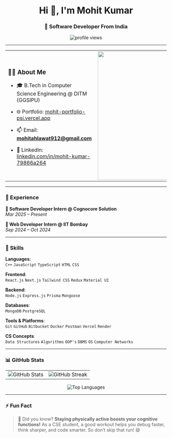 <h1 align="center">Hi 👋, I'm Mohit Kumar</h1>
<h3 align="center">🚀 Software Developer From India</h2>

<p align="center">
  <img src="https://komarev.com/ghpvc/?username=Mohit-Kumar-3114&label=Profile%20views&color=0e75b6&style=flat" alt="profile views" />
</p>

---

<table>
  <tr>
    <td width="60%">
      
### 👨‍💻 About Me

- 🎓 B.Tech in Computer Science Engineering @ DITM (GGSIPU)  
- 🌐 Portfolio: [mohit-portfolio-psi.vercel.app](https://mohit-portfolio-psi.vercel.app/)  
- 📫 Email: **mohitahlawat912@gmail.com**  
- 🔗 LinkedIn: [linkedin.com/in/mohit-kumar-79866a264](https://www.linkedin.com/in/mohit-kumar-79866a264)

   </td>
   <td width="40%">
     <img align="right" src="https://www.chawtechsolutions.com/wp-content/uploads/2019/03/senior-front-end-developer-openings-1.gif" width="400"/>
   </td>
  </tr>
</table>

---

### 💼 Experience

**🔹 Software Developer Intern @ Cognocore Solution**  
*Mar 2025 – Present*

**🔹 Web Developer Intern @ IIT Bombay**  
*Sep 2024 – Oct 2024*

---

### 🧠 Skills

**Languages**:  
`C++` `JavaScript` `TypeScript` `HTML` `CSS`  

**Frontend**:  
`React.js` `Next.js` `Tailwind CSS` `Redux` `Material UI`  

**Backend**:  
`Node.js` `Express.js` `Prisma` `Mongoose`  

**Databases**:  
`MongoDB` `PostgreSQL`  

**Tools & Platforms**:  
`Git` `GitHub` `Bitbucket` `Docker` `Postman` `Vercel` `Render`  

**CS Concepts**:  
`Data Structures` `Algorithms` `OOP's` `DBMS` `OS` `Computer Networks`  

---


### 📊 GitHub Stats

<table>
  <tr>
    <td>
      <img src="https://github-readme-stats.vercel.app/api?username=Mohit-Kumar-3114&show_icons=true&locale=en" alt="GitHub Stats" />
    </td>
    <td>
      <img src="https://github-readme-streak-stats.herokuapp.com/?user=Mohit-Kumar-3114" alt="GitHub Streak" />
    </td>
  </tr>
</table>

<p align="center">
  <img src="https://github-readme-stats.vercel.app/api/top-langs?username=Mohit-Kumar-3114&show_icons=true&locale=en&layout=compact" alt="Top Languages" />
</p>

---

### ⚡ Fun Fact

> 🧠 Did you know? **Staying physically active boosts your cognitive functions!** As a CSE student, a good workout helps you debug faster, think sharper, and code smarter. So don’t skip that run! 😄

